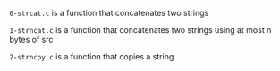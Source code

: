 `0-strcat.c` is a function that concatenates two strings

`1-strncat.c` is a function that concatenates two strings using at most n bytes of src

`2-strncpy.c` is a function that copies a string

